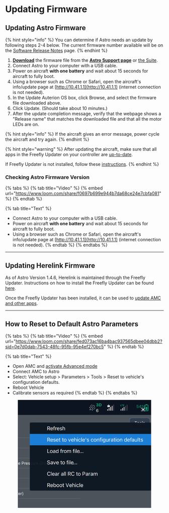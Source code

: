 # Updating Firmware

## Updating Astro Firmware

{% hint style="info" %}
You can determine if Astro needs an update by following steps 2-4 below. The current firmware number available will be on the [Software Release Notes](./#current-firmware-versions) page.
{% endhint %}

1. [**Download**](https://freeflysystems.com/support/astro-support) the firmware file from the [**Astro Support page**](https://freeflysystems.com/support/astro-support) or [the Suite](https://suite.auterion.com/downloads/firmware).
2. Connect Astro to your computer with a USB cable.
3. Power on aircraft **with one battery** and wait about 15 seconds for aircraft to fully boot.
4. Using a browser such as Chrome or Safari, open the aircraft's info/update page at [http://10.41.1.1](http://10.41.1.1) (internet connection is not needed).
5. In the Update Auterion OS box, click Browse, and select the firmware file downloaded above.
6. Click Update. (Should take about 10 minutes.)
7. After the update completion message, verify that the webpage shows a "Release name" that matches the downloaded file and that all the motor LEDs are on.

{% hint style="info" %}
If the aircraft gives an error message, power cycle the aircraft and try again.&#x20;
{% endhint %}

{% hint style="warning" %}
After updating the aircraft, make sure that all apps in the Freefly Updater on your controller are [up-to-date](https://freefly.gitbook.io/astro-public/maintenance/standard-maintenance-procedures/herelink-controller-maintenance/updating-herelink-software#managing-app-updates-with-freefly-updater).&#x20;

If Freefly Updater is not installed, follow these [instructions](https://freefly.gitbook.io/astro-public/maintenance/standard-maintenance-procedures/herelink-controller-maintenance/switching-to-freefly-updater).
{% endhint %}

### Checking Astro Firmware Version

{% tabs %}
{% tab title="Video" %}
{% embed url="https://www.loom.com/share/f0697b699e944b7da68ce24e7cbfa081" %}
{% endtab %}

{% tab title="Text" %}
* Connect Astro to your computer with a USB cable.
* Power on aircraft **with one battery** and wait about 15 seconds for aircraft to fully boot.
* Using a browser such as Chrome or Safari, open the aircraft's info/update page at [http://10.41.1.1](http://10.41.1.1) (internet connection is not needed).
{% endtab %}
{% endtabs %}

***

## Updating Herelink Firmware

As of Astro Version 1.4.6, Herelink is maintained through the Freefly Updater. Instructions on how to install the Freefly Updater can be found [here](https://freefly.gitbook.io/astro-public/maintenance/standard-maintenance-procedures/herelink-controller-maintenance/switching-to-freefly-updater#intro).&#x20;

Once the Freefly Updater has been installed, it can be used to [update AMC and other apps](https://freefly.gitbook.io/astro-public/maintenance/standard-maintenance-procedures/herelink-controller-maintenance/updating-herelink-software).&#x20;



***

## How to Reset to Default Astro Parameters

{% tabs %}
{% tab title="Video" %}
{% embed url="https://www.loom.com/share/fed073ac16ba4bac937565dbee04dbb2?sid=0e7d0dab-7543-48fc-95fb-95e4ef270bc5" %}
{% endtab %}

{% tab title="Text" %}
* Open AMC and [activate Advanced mode](https://freefly.gitbook.io/astro-public/astro/pilots-operating-handbook/software/auterion-mission-control/amc-vehicle-setup/advanced-vehicle-setup#activating-advanced-mode)
* Connect AMC to Astro
* Select: Vehicle setup > Parameters > Tools > Reset to vehicle's configuration defaults.
* Reboot Vehicle
* Calibrate sensors as required
{% endtab %}
{% endtabs %}

<figure><img src="../../.gitbook/assets/Screenshot 2024-03-29 at 12.13.19 PM.png" alt=""><figcaption></figcaption></figure>

##
